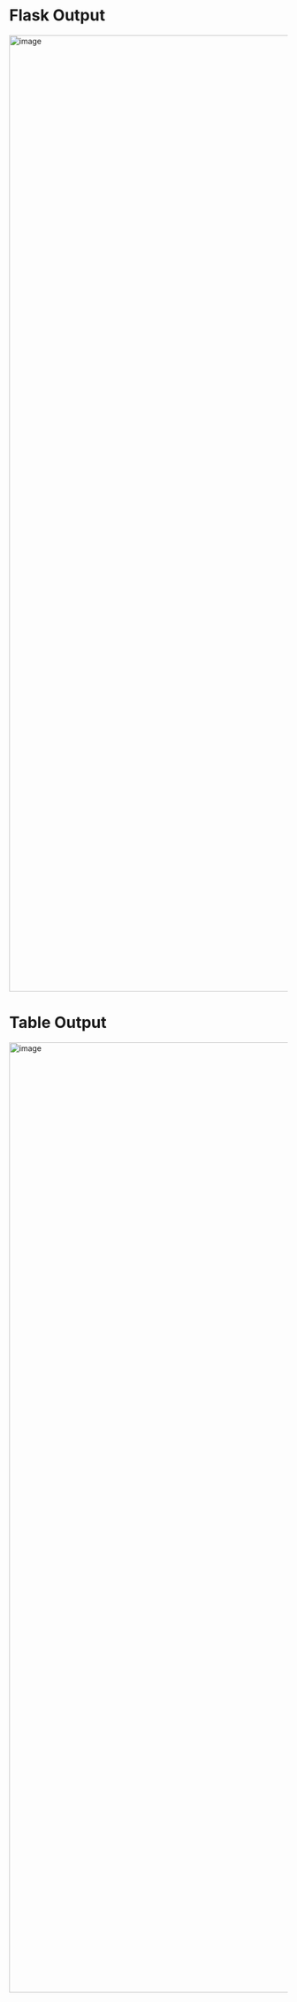 # Flask Output
<img width="1728" alt="image" src="https://github.com/user-attachments/assets/484c3475-fbe4-4d11-90d1-9ccf27029a09">

# Table Output
<img width="1717" alt="image" src="https://github.com/user-attachments/assets/b6a9b242-6089-4d65-b122-12f7d52f4263">
